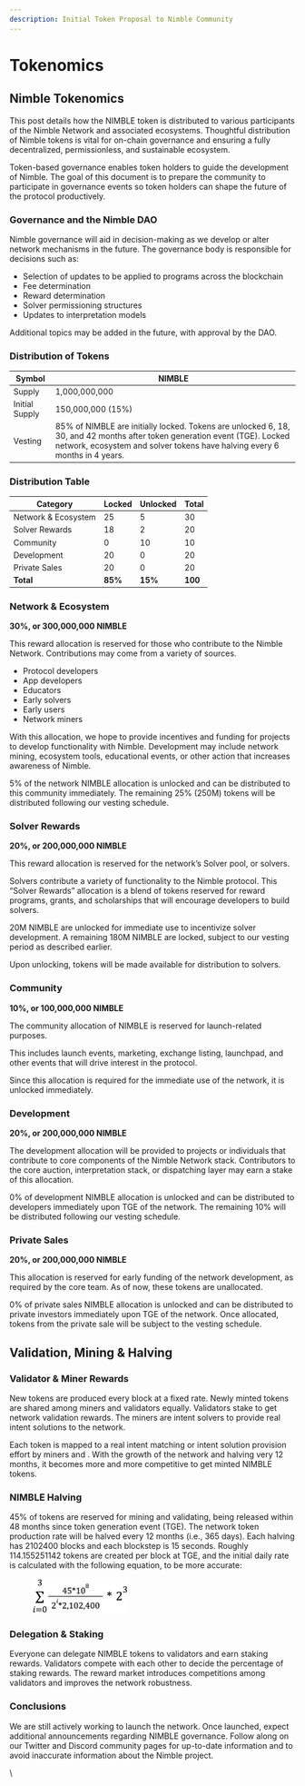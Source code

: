 ```yaml
---
description: Initial Token Proposal to Nimble Community
---
```


# Tokenomics

## Nimble Tokenomics

This post details how the NIMBLE token is distributed to various participants of the Nimble Network and associated ecosystems. Thoughtful distribution of Nimble tokens is vital for on-chain governance and ensuring a fully decentralized, permissionless, and sustainable ecosystem.

Token-based governance enables token holders to guide the development of Nimble. The goal of this document is to prepare the community to participate in governance events so token holders can shape the future of the protocol productively.

### Governance and the Nimble DAO

Nimble governance will aid in decision-making as we develop or alter network mechanisms in the future. The governance body is responsible for decisions such as:

* Selection of updates to be applied to programs across the blockchain
* Fee determination
* Reward determination
* Solver permissioning structures
* Updates to interpretation models

Additional topics may be added in the future, with approval by the DAO.

### Distribution of Tokens

| Symbol         | NIMBLE                                                                                                                                                                                                   |
| -------------- | -------------------------------------------------------------------------------------------------------------------------------------------------------------------------------------------------------- |
| Supply         | 1,000,000,000                                                                                                                                                                                            |
| Initial Supply | 150,000,000 (15%)                                                                                                                                                                                        |
| Vesting        | 85% of NIMBLE are initially locked. Tokens are unlocked 6, 18, 30, and 42 months after token generation event (TGE). Locked network, ecosystem and solver tokens have halving every 6 months in 4 years. |

### Distribution Table

| Category            | Locked  | Unlocked | Total   |
| ------------------- | ------- | -------- | ------- |
| Network & Ecosystem | 25      | 5        | 30      |
| Solver Rewards      | 18      | 2        | 20      |
| Community           | 0       | 10       | 10      |
| Development         | 20      | 0        | 20      |
| Private Sales       | 20      | 0        | 20      |
| **Total**           | **85%** | **15%**  | **100** |

### Network & Ecosystem

**30%, or 300,000,000 NIMBLE**

This reward allocation is reserved for those who contribute to the Nimble Network. Contributions may come from a variety of sources.

* Protocol developers
* App developers
* Educators
* Early solvers
* Early users
* Network miners

With this allocation, we hope to provide incentives and funding for projects to develop functionality with Nimble. Development may include network mining, ecosystem tools, educational events, or other action that increases awareness of Nimble.

5% of the network NIMBLE allocation is unlocked and can be distributed to this community immediately. The remaining 25% (250M) tokens will be distributed following our vesting schedule.

### Solver Rewards

**20%, or 200,000,000 NIMBLE**

This reward allocation is reserved for the network’s Solver pool, or solvers.

Solvers contribute a variety of functionality to the Nimble protocol. This “Solver Rewards” allocation is a blend of tokens reserved for reward programs, grants, and scholarships that will encourage developers to build solvers.

20M NIMBLE are unlocked for immediate use to incentivize solver development. A remaining 180M NIMBLE are locked, subject to our vesting period as described earlier.

Upon unlocking, tokens will be made available for distribution to solvers.

### Community

**10%, or 100,000,000 NIMBLE**

The community allocation of NIMBLE is reserved for launch-related purposes.&#x20;

This includes launch events, marketing, exchange listing, launchpad, and other events that will drive interest in the protocol.

Since this allocation is required for the immediate use of the network, it is unlocked immediately.

### Development

**20%, or 200,000,000 NIMBLE**

The development allocation will be provided to projects or individuals that contribute to core components of the Nimble Network stack. Contributors to the core auction, interpretation stack, or dispatching layer may earn a stake of this allocation.

0% of development NIMBLE allocation is unlocked and can be distributed to developers immediately upon TGE of the network. The remaining 10% will be distributed following our vesting schedule.

### Private Sales

**20%, or 200,000,000 NIMBLE**

This allocation is reserved for early funding of the network development, as required by the core team. As of now, these tokens are unallocated.

0% of private sales NIMBLE allocation is unlocked and can be distributed to private investors immediately upon TGE of the network. Once allocated, tokens from the private sale will be subject to the vesting schedule.

## Validation, Mining & Halving

### Validator & Miner Rewards

New tokens are produced every block at a fixed rate. Newly minted tokens are shared among miners and validators equally. Validators stake to get network validation rewards. The miners are intent solvers to provide real intent solutions to the network.

Each token is mapped to a real intent matching or intent solution provision effort by miners and . With the growth of the network and halving very 12 months, it becomes more and more competitive to get minted NIMBLE tokens.

### NIMBLE Halving

45% of tokens are reserved for mining and validating, being released within 48 months since token generation event (TGE). The network token production rate will be halved every 12 months (i.e., 365 days). Each halving has 2102400 blocks and each blockstep is 15 seconds. Roughly 114.155251142 tokens are created per block at TGE, and the initial daily rate is calculated with the following equation, to be more accurate:

<figure><img src="../.gitbook/assets/image (4).png" alt="" width="169"><figcaption></figcaption></figure>

### Delegation & Staking

Everyone can delegate NIMBLE tokens to validators and earn staking rewards. Validators compete with each other to decide the percentage of staking rewards. The reward market introduces competitions among validators and improves the network robustness.

### Conclusions

We are still actively working to launch the network. Once launched, expect additional announcements regarding NIMBLE governance. Follow along on our Twitter and Discord community pages for up-to-date information and to avoid inaccurate information about the Nimble project.

\
